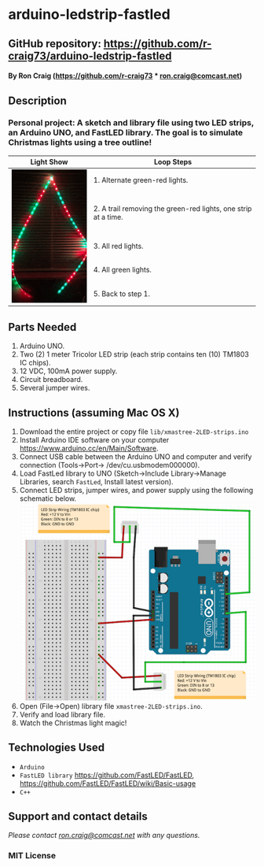 # arduino-ledstrip-fastled

## GitHub repository: https://github.com/r-craig73/arduino-ledstrip-fastled

#### By Ron Craig (https://github.com/r-craig73 * ron.craig@comcast.net)

## Description
### Personal project: A sketch and library file using two LED strips, an Arduino UNO, and FastLED library. The goal is to simulate Christmas lights using a tree outline!

<table>
    <thead>
        <tr>
            <th>Light Show</th>
            <th>Loop Steps</th>
        </tr>
    </thead>
    <tbody>
        <tr>
            <td rowspan=5><kbd><img src="./img/LED-strips-xmastree-loop.gif" alt="Light strip LED loop"></kbd></td>
            <td>1. Alternate green-red lights.</td>
        </tr>
        <tr>
            <td>2. A trail removing the green-red lights, one strip at a time.</td>
        </tr>
        <tr>
            <td>3. All red lights. </td>
        </tr>
        <tr>
            <td>4. All green lights.</td>
        </tr>
        <tr>
            <td>5. Back to step 1.</td>
        </tr>
    </tbody>
</table>

## Parts Needed
1. Arduino UNO.
2. Two (2) 1 meter Tricolor LED strip (each strip contains ten (10) TM1803 IC chips).
3. 12 VDC, 100mA power supply.
4. Circuit breadboard.
5. Several jumper wires.

## Instructions (assuming Mac OS X)
1. Download the entire project or copy file `lib/xmastree-2LED-strips.ino`
2. Install Arduino IDE software on your computer https://www.arduino.cc/en/Main/Software.
3. Connect USB cable between the Arduino UNO and computer and verify connection (Tools->Port-> /dev/cu.usbmodem000000).
4. Load FastLed library to UNO (Sketch->Include Library->Manage Libraries, search `FastLed`, Install latest version).
5. Connect LED strips, jumper wires, and power supply using the following schematic below.
<kbd><img src="./img/LED-strips-diagram.png" alt="LED strips connections"></kbd>
6. Open (File->Open) library file `xmastree-2LED-strips.ino`.
7. Verify and load library file.
8. Watch the Christmas light magic!

## Technologies Used
* `Arduino`
* `FastLED library` https://github.com/FastLED/FastLED, https://github.com/FastLED/FastLED/wiki/Basic-usage
* `C++`

## Support and contact details
_Please contact ron.craig@comcast.net with any questions._

### MIT License